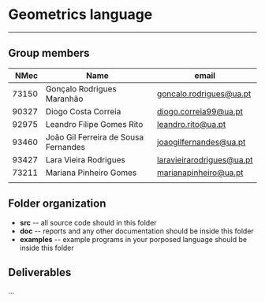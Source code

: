 # Geometrics language

-----

## Group members

| NMec | Name | email |
|--:|---|---|
| 73150 | Gonçalo Rodrigues Maranhão | goncalo.rodrigues@ua.pt |
| 90327 | Diogo Costa Correia | diogo.correia99@ua.pt |
| 92975 | Leandro Filipe Gomes Rito | leandro.rito@ua.pt |
| 93460 | João Gil Ferreira de Sousa Fernandes | joaogilfernandes@ua.pt |
| 93427 | Lara Vieira Rodrigues | laravieirarodrigues@ua.pt |
| 73211 | Mariana Pinheiro Gomes | marianapinheiro@ua.pt |
|  |  |  |

## Folder organization

- **src** -- all source code should in this folder
- **doc** -- reports and any other documentation should be inside this folder
- **examples** -- example programs in your porposed language should be inside this folder

## Deliverables

...


